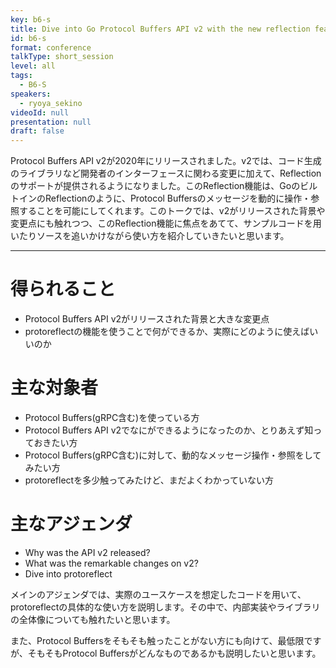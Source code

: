 ```yaml
---
key: b6-s
title: Dive into Go Protocol Buffers API v2 with the new reflection features
id: b6-s
format: conference
talkType: short_session
level: all
tags:
  - B6-S
speakers:
  - ryoya_sekino
videoId: null
presentation: null
draft: false
---
```

Protocol Buffers API v2が2020年にリリースされました。v2では、コード生成のライブラリなど開発者のインターフェースに関わる変更に加えて、Reflectionのサポートが提供されるようになりました。このReflection機能は、GoのビルトインのReflectionのように、Protocol Buffersのメッセージを動的に操作・参照することを可能にしてくれます。このトークでは、v2がリリースされた背景や変更点にも触れつつ、このReflection機能に焦点をあてて、サンプルコードを用いたりソースを追いかけながら使い方を紹介していきたいと思います。

---
# 得られること
- Protocol Buffers API v2がリリースされた背景と大きな変更点
- protoreflectの機能を使うことで何ができるか、実際にどのように使えばいいのか

# 主な対象者
- Protocol Buffers(gRPC含む)を使っている方
- Protocol Buffers API v2でなにができるようになったのか、とりあえず知っておきたい方
- Protocol Buffers(gRPC含む)に対して、動的なメッセージ操作・参照をしてみたい方
- protoreflectを多少触ってみたけど、まだよくわかっていない方

# 主なアジェンダ
- Why was the API v2 released?
- What was the remarkable changes on v2?
- Dive into protoreflect
  
メインのアジェンダでは、実際のユースケースを想定したコードを用いて、protoreflectの具体的な使い方を説明します。その中で、内部実装やライブラリの全体像についても触れたいと思います。

また、Protocol Buffersをそもそも触ったことがない方にも向けて、最低限ですが、そもそもProtocol Buffersがどんなものであるかも説明したいと思います。
